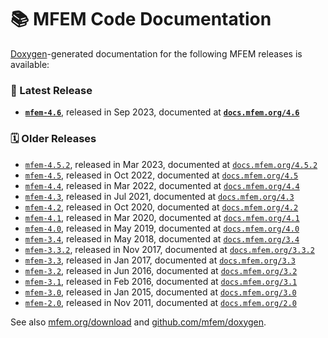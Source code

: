 # 📚 MFEM Code Documentation

[Doxygen](https://www.doxygen.nl)-generated documentation for the following MFEM releases is available:


### 🌟 Latest Release

- **[`mfem-4.6`](http://docs.mfem.org/4.6)**, released in Sep 2023, documented at **[`docs.mfem.org/4.6`](http://docs.mfem.org/4.6)**

### 🗓️ Older Releases

- [`mfem-4.5.2`](http://docs.mfem.org/4.5.2), released in Mar 2023, documented at [`docs.mfem.org/4.5.2`](http://docs.mfem.org/4.5.2)
- [`mfem-4.5`](http://docs.mfem.org/4.5), released in Oct 2022, documented at [`docs.mfem.org/4.5`](http://docs.mfem.org/4.5)
- [`mfem-4.4`](http://docs.mfem.org/4.4), released in Mar 2022, documented at [`docs.mfem.org/4.4`](http://docs.mfem.org/4.4)
- [`mfem-4.3`](http://docs.mfem.org/4.3), released in Jul 2021, documented at [`docs.mfem.org/4.3`](http://docs.mfem.org/4.3)
- [`mfem-4.2`](http://docs.mfem.org/4.2), released in Oct 2020, documented at [`docs.mfem.org/4.2`](http://docs.mfem.org/4.2)
- [`mfem-4.1`](http://docs.mfem.org/4.1), released in Mar 2020, documented at [`docs.mfem.org/4.1`](http://docs.mfem.org/4.1)
- [`mfem-4.0`](http://docs.mfem.org/4.0), released in May 2019, documented at [`docs.mfem.org/4.0`](http://docs.mfem.org/4.0)
- [`mfem-3.4`](http://docs.mfem.org/3.4), released in May 2018, documented at [`docs.mfem.org/3.4`](http://docs.mfem.org/3.4)
- [`mfem-3.3.2`](http://docs.mfem.org/3.3.2), released in Nov 2017, documented at [`docs.mfem.org/3.3.2`](http://docs.mfem.org/3.3.2)
- [`mfem-3.3`](http://docs.mfem.org/3.3), released in Jan 2017, documented at [`docs.mfem.org/3.3`](http://docs.mfem.org/3.3)
- [`mfem-3.2`](http://docs.mfem.org/3.2), released in Jun 2016, documented at [`docs.mfem.org/3.2`](http://docs.mfem.org/3.2)
- [`mfem-3.1`](http://docs.mfem.org/3.1), released in Feb 2016, documented at [`docs.mfem.org/3.1`](http://docs.mfem.org/3.1)
- [`mfem-3.0`](http://docs.mfem.org/3.0), released in Jan 2015, documented at [`docs.mfem.org/3.0`](http://docs.mfem.org/3.0)
- [`mfem-2.0`](http://docs.mfem.org/2.0), released in Nov 2011, documented at [`docs.mfem.org/2.0`](http://docs.mfem.org/2.0)

See also [mfem.org/download](https://mfem.org/download/) and [github.com/mfem/doxygen](https://github.com/mfem/doxygen).

